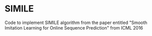 # SIMILE
Code to implement SIMILE algorithm from the paper entitled "Smooth Imitation Learning for Online Sequence Prediction" from ICML 2016
